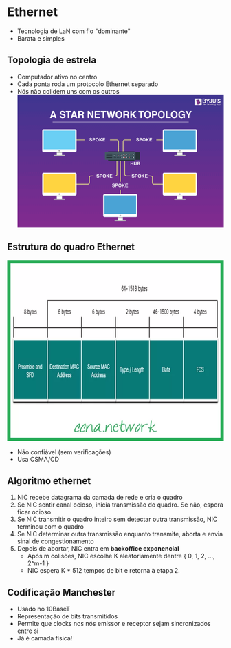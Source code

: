 # Ethernet

- Tecnologia de LaN com fio "dominante"
- Barata e simples

## Topologia de estrela
- Computador ativo no centro
- Cada ponta roda um protocolo Ethernet separado
- Nós não colidem uns com os outros
![star topology](../../../assets/star-topology.png)

## Estrutura do quadro Ethernet
![](../../../assets/ethernet-fram.webp)
- Não confiável (sem verificações)
- Usa CSMA/CD

## Algoritmo ethernet
1. NIC recebe datagrama da camada de rede e cria o quadro
2. Se NIC sentir canal ocioso, inicia transmissão do quadro. Se não, espera ficar ocioso
3. Se NIC transmitir o quadro inteiro sem detectar outra transmissão, NIC terminou com o quadro
4. Se NIC determinar outra transmissão enquanto transmite, aborta e envia sinal de congestionamento
5. Depois de abortar, NIC entra em **backoffice exponencial**
    - Após m colisões, NIC escolhe K aleatoriamente dentre { 0, 1, 2, ..., 2^m-1 }
    - NIC espera K * 512 tempos de bit e retorna à etapa 2.

## Codificação Manchester
- Usado no 10BaseT
- Representação de bits transmitidos
- Permite que clocks nos nós emissor e receptor sejam sincronizados entre si
- Já é camada física!
